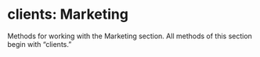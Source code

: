 # clients: Marketing

Methods for working with the Marketing section. All methods of this section begin with “clients.”

